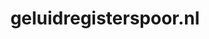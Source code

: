 ---
layout: post
title: "geluidregisterspoor.nl"
internal_url: "/dutchgov/geluidregisterspoor.nl.html"
subdomains_count: 2
all_subdomains_count: 2
urls_count: 2
ssl_rank: 0
http_rank: 27.5
url_link: /data/geluidregisterspoor.nl/urls.txt
all_subdomains_link: /data/geluidregisterspoor.nl/all_subdomains.txt
subdomains_link: /data/geluidregisterspoor.nl/subdomains.txt
categories: dutchgov
---